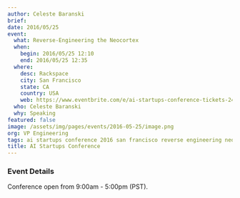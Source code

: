 ```yaml
---
author: Celeste Baranski
brief:
date: 2016/05/25
event:
  what: Reverse-Engineering the Neocortex
  when:
    begin: 2016/05/25 12:10
    end: 2016/05/25 12:35
  where:
    desc: Rackspace
    city: San Francisco
    state: CA
    country: USA
    web: https://www.eventbrite.com/e/ai-startups-conference-tickets-24722374287
  who: Celeste Baranski
  why: Speaking
featured: false
image: /assets/img/pages/events/2016-05-25/image.png
org: VP Engineering
tags: ai startups conference 2016 san francisco reverse engineering neocortex machine intelligence
title: AI Startups Conference
---
```


### Event Details

Conference open from 9:00am - 5:00pm (PST).
